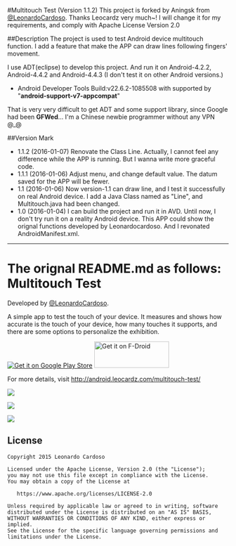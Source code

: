 #Multitouch Test (Version 1.1.2) 
This project is forked by Aningsk from <a href='https://github.com/LeonardoCardoso' target='_blank'>@LeonardoCardoso</a>. 
Thanks Leocardz very much~!
I will change it for my requirements, and comply with Apache License Version 2.0

##Description
The project is used to test Android device multitouch function. 
I add a feature that make the APP can draw lines following fingers' movement.

I use ADT(eclipse) to develop this project. 
And run it on Android-4.2.2, Android-4.4.2 and Android-4.4.3 (I don't test it on other Android versions.)

* Android Developer Tools 
    Build:v22.6.2-1085508
    with supported by "**android-support-v7-appcompat**"

That is very very difficult to get ADT and some support library, since Google had been **GFWed**... 
I'm a Chinese newbie programmer without any VPN @\_@

##Version Mark 
* 1.1.2 (2016-01-07)
    Renovate the Class Line.
    Actually, I cannot feel any difference while the APP is running.
    But I wanna write more graceful code.
* 1.1.1 (2016-01-06)
    Adjust menu, and change default value.
    The datum saved for the APP will be fewer.
* 1.1 (2016-01-06)
    Now version-1.1 can draw line, and I test it successfully on real Android device.
    I add a Java Class named as "Line", and Multitouch.java had been changed.
* 1.0 (2016-01-04)
    I can build the project and run it in AVD.
    Until now, I don't try run it on a reality Android device.
    This APP could show the orignal functions developed by Leonardocardoso.
    And I revonated AndroidManifest.xml.

***
The orignal README.md as follows:
Multitouch Test
=====================

Developed by <a href='https://github.com/LeonardoCardoso' target='_blank'>@LeonardoCardoso</a>. 

A simple app to test the touch of your device. It measures and shows how accurate is the touch of your device, how many touches it supports, and there are some options to personalize the exhibition.

[![Get it on Google Play Store](https://developer.android.com/images/brand/en_generic_rgb_wo_60.png)](https://play.google.com/store/apps/details?id=com.leocardz.multitouch.test)
[<img alt="Get it on F-Droid" src="https://upload.wikimedia.org/wikipedia/commons/0/0d/Get_it_on_F-Droid.svg" width="170" height="60" />](https://f-droid.org/repository/browse/?fdid=com.leocardz.multitouch.test)

For more details, visit http://android.leocardz.com/multitouch-test/


![](https://dl.dropboxusercontent.com/s/ezjd9t8kso35ok5/first.jpg)

![](https://dl.dropboxusercontent.com/s/6g8cmtl2wdkhaxh/second.jpg)

![](https://dl.dropboxusercontent.com/s/w1et0wbd5ap9j1g/third.jpg)


## License

    Copyright 2015 Leonardo Cardoso

    Licensed under the Apache License, Version 2.0 (the "License");
    you may not use this file except in compliance with the License.
    You may obtain a copy of the License at

       https://www.apache.org/licenses/LICENSE-2.0

    Unless required by applicable law or agreed to in writing, software
    distributed under the License is distributed on an "AS IS" BASIS,
    WITHOUT WARRANTIES OR CONDITIONS OF ANY KIND, either express or implied.
    See the License for the specific language governing permissions and
    limitations under the License.
